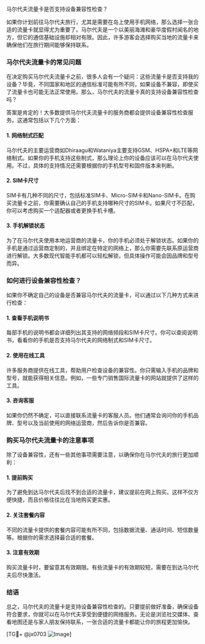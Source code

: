 马尔代夫流量卡是否支持设备兼容性检查？

如果你计划前往马尔代夫旅行，尤其是需要在岛上使用手机网络，那么选择一张合适的流量卡就显得尤为重要了。马尔代夫是一个以美丽海滩和豪华度假村闻名的地方，但它的通信基础设施却相对有限。因此，许多游客会选择购买当地的流量卡来确保他们在旅行期间能够保持联系。

### 马尔代夫流量卡的常见问题

在决定购买马尔代夫流量卡之前，很多人会有一个疑问：这些流量卡是否支持我的设备？毕竟，不同国家和地区的通信标准可能有所不同，如果设备不兼容，即使买了流量卡也可能无法正常使用。那么，马尔代夫的流量卡真的支持设备兼容性检查吗？

答案是肯定的！大多数提供马尔代夫流量卡的服务商都会提供设备兼容性检查服务。这通常包括以下几个方面：

#### 1. 网络制式匹配
马尔代夫的主要运营商如Dhiraagu和Wataniya主要支持GSM、HSPA+和LTE等网络制式。如果你的手机支持这些制式，那么理论上你的设备应该可以在马尔代夫使用。不过，具体的支持情况还需要根据你的手机型号和固件版本来判断。

#### 2. SIM卡尺寸
SIM卡有几种不同的尺寸，包括标准SIM卡、Micro-SIM卡和Nano-SIM卡。在购买流量卡之前，你需要确认自己的手机支持哪种尺寸的SIM卡。如果尺寸不匹配，你可以考虑购买一个适配器或者更换手机卡槽。

#### 3. 手机解锁状态
为了在马尔代夫使用本地运营商的流量卡，你的手机必须处于解锁状态。如果你的手机是通过运营商定制的，并且绑定在特定的网络上，那么你需要先联系原运营商进行解锁。大多数现代智能手机都可以轻松解锁，但具体操作可能会因品牌和型号而异。

### 如何进行设备兼容性检查？

如果你不确定自己的设备是否兼容马尔代夫的流量卡，可以通过以下几种方式来进行检查：

#### 1. 查看手机说明书
每部手机的说明书都会详细列出其支持的网络频段和SIM卡尺寸。你可以查阅说明书，看看你的手机是否支持马尔代夫的网络制式和SIM卡尺寸。

#### 2. 使用在线工具
许多服务商提供在线工具，帮助用户检查设备的兼容性。你只需输入手机的品牌和型号，就能获得相关信息。例如，一些专门销售国际流量卡的网站就提供了这样的工具。

#### 3. 咨询客服
如果你仍然不确定，可以直接联系流量卡的客服人员。他们通常会询问你的手机品牌、型号以及当前使用的网络运营商，然后告诉你是否兼容。

### 购买马尔代夫流量卡的注意事项

除了设备兼容性，还有一些其他事项需要注意，以确保你在马尔代夫的旅行更加顺利：

#### 1. 提前购买
为了避免到达马尔代夫后找不到合适的流量卡，建议提前在网上购买。这样不仅方便快捷，而且价格往往比在当地购买更实惠。

#### 2. 关注套餐内容
不同的流量卡提供的套餐内容可能有所不同，包括数据流量、通话时间、短信数量等。根据你的需求选择最合适的套餐。

#### 3. 注意有效期
购买流量卡时，要留意其有效期限。有些流量卡的有效期较短，需要在到达马尔代夫后尽快激活。

### 结语

总之，马尔代夫的流量卡是支持设备兼容性检查的。只要提前做好准备，确保设备符合要求，你就可以在马尔代夫享受到便捷的网络服务。无论是浏览社交媒体、查看地图还是与家人朋友保持联系，一张合适的流量卡都能让你的旅程更加愉快。

[TG💪+ @jx0703 ![Image](https://github.com/user-attachments/assets/dbca1d08-cadb-493c-b0ec-ad6f7a83f270)]